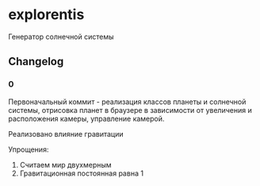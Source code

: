 # explorentis
Генератор солнечной системы

## Changelog

### 0

Первоначальный коммит - реализация классов планеты и солнечной системы, отрисовка планет в браузере в зависимости от
увеличения и расположения камеры, управление камерой.

Реализовано влияние гравитации

Упрощения:
1. Считаем мир двухмерным
2. Гравитационная постоянная равна 1

